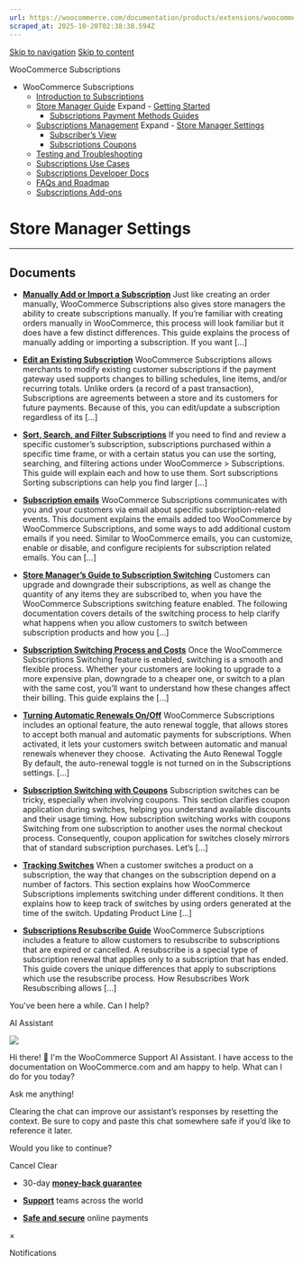```yaml
---
url: https://woocommerce.com/documentation/products/extensions/woocommerce-subscriptions/subscriptions-management/store-manager-settings
scraped_at: 2025-10-20T02:38:38.594Z
---
```


[Skip to navigation](https://woocommerce.com/documentation/products/extensions/woocommerce-subscriptions/subscriptions-management/store-manager-settings/#main-navigation) [Skip to content](https://woocommerce.com/documentation/products/extensions/woocommerce-subscriptions/subscriptions-management/store-manager-settings/#page)

WooCommerce Subscriptions

- WooCommerce Subscriptions
  - [Introduction to Subscriptions](https://woocommerce.com/document/subscriptions/ "Introduction to Subscriptions")
  - [Store Manager Guide](https://woocommerce.com/documentation/products/extensions/woocommerce-subscriptions/store-manager-guide/ "Store Manager Guide") Expand    - [Getting Started](https://woocommerce.com/documentation/products/extensions/woocommerce-subscriptions/store-manager-guide/getting-started-woocommerce-subscriptions/ "Getting Started")
    - [Subscriptions Payment Methods Guides](https://woocommerce.com/documentation/products/extensions/woocommerce-subscriptions/store-manager-guide/subscriptions-payment-methods-guides/ "Subscriptions Payment Methods Guides")
  - [Subscriptions Management](https://woocommerce.com/documentation/products/extensions/woocommerce-subscriptions/subscriptions-management/ "Subscriptions Management") Expand    - [Store Manager Settings](https://woocommerce.com/documentation/products/extensions/woocommerce-subscriptions/subscriptions-management/store-manager-settings/ "Store Manager Settings")
    - [Subscriber’s View](https://woocommerce.com/document/subscriptions/customers-view/ "Subscriber’s View")
    - [Subscriptions Coupons](https://woocommerce.com/documentation/products/extensions/woocommerce-subscriptions/subscriptions-management/subscriptions-coupons/ "Subscriptions Coupons")
  - [Testing and Troubleshooting](https://woocommerce.com/documentation/products/extensions/woocommerce-subscriptions/testing-and-troubleshooting/ "Testing and Troubleshooting")
  - [Subscriptions Use Cases](https://woocommerce.com/documentation/products/extensions/woocommerce-subscriptions/subscriptions-use-cases/ "Subscriptions Use Cases")
  - [Subscriptions Developer Docs](https://woocommerce.com/documentation/products/extensions/woocommerce-subscriptions/developer-docs/ "Subscriptions Developer Docs")
  - [FAQs and Roadmap](https://woocommerce.com/documentation/products/extensions/woocommerce-subscriptions/faqs-and-roadmap/ "FAQs and Roadmap")
  - [Subscriptions Add-ons](https://woocommerce.com/documentation/products/extensions/woocommerce-subscriptions/subscriptions-add-ons/ "Subscriptions Add-ons")

# Store Manager Settings

* * *

## Documents

- [**Manually Add or Import a Subscription**](https://woocommerce.com/document/subscriptions/add-or-modify-a-subscription/)
Just like creating an order manually, WooCommerce Subscriptions also gives store managers the ability to create subscriptions manually. If you’re familiar with creating orders manually in WooCommerce, this process will look familiar but it does have a few distinct differences. This guide explains the process of manually adding or importing a subscription. If you want \[…\]

- [**Edit an Existing Subscription**](https://woocommerce.com/document/subscriptions/add-or-modify-a-subscription/update-an-existing-subscription/)
WooCommerce Subscriptions allows merchants to modify existing customer subscriptions if the payment gateway used supports changes to billing schedules, line items, and/or recurring totals. Unlike orders (a record of a past transaction), Subscriptions are agreements between a store and its customers for future payments. Because of this, you can edit/update a subscription regardless of its \[…\]

- [**Sort, Search, and Filter Subscriptions**](https://woocommerce.com/document/subscriptions/sort-search-and-filter/)
If you need to find and review a specific customer’s subscription, subscriptions purchased within a specific time frame, or with a certain status you can use the sorting, searching, and filtering actions under WooCommerce > Subscriptions. This guide will explain each and how to use them. Sort subscriptions Sorting subscriptions can help you find larger \[…\]

- [**Subscription emails**](https://woocommerce.com/document/subscriptions/subscription-emails/)
WooCommerce Subscriptions communicates with you and your customers via email about specific subscription-related events. This document explains the emails added too WooCommerce by WooCommerce Subscriptions, and some ways to add additional custom emails if you need. Similar to WooCommerce emails, you can customize, enable or disable, and configure recipients for subscription related emails. You can \[…\]

- [**Store Manager’s Guide to Subscription Switching**](https://woocommerce.com/document/subscriptions/switching-guide/)
Customers can upgrade and downgrade their subscriptions, as well as change the quantity of any items they are subscribed to, when you have the WooCommerce Subscriptions switching feature enabled. The following documentation covers details of the switching process to help clarify what happens when you allow customers to switch between subscription products and how you \[…\]

- [**Subscription Switching Process and Costs**](https://woocommerce.com/document/subscriptions/switching-guide/switching-process-and-costs/)
Once the WooCommerce Subscriptions Switching feature is enabled, switching is a smooth and flexible process. Whether your customers are looking to upgrade to a more expensive plan, downgrade to a cheaper one, or switch to a plan with the same cost, you’ll want to understand how these changes affect their billing. This guide explains the \[…\]

- [**Turning Automatic Renewals On/Off**](https://woocommerce.com/document/subscriptions/renewal-process/auto-renewal-toggle/)
WooCommerce Subscriptions includes an optional feature, the auto renewal toggle, that allows stores to accept both manual and automatic payments for subscriptions. When activated, it lets your customers switch between automatic and manual renewals whenever they choose.  Activating the Auto Renewal Toggle By default, the auto-renewal toggle is not turned on in the Subscriptions settings. \[…\]

- [**Subscription Switching with Coupons**](https://woocommerce.com/document/subscriptions/switching-guide/subscription-switching-with-coupons/)
Subscription switches can be tricky, especially when involving coupons. This section clarifies coupon application during switches, helping you understand available discounts and their usage timing. How subscription switching works with coupons Switching from one subscription to another uses the normal checkout process. Consequently, coupon application for switches closely mirrors that of standard subscription purchases. Let’s \[…\]

- [**Tracking Switches**](https://woocommerce.com/document/subscriptions/switching-guide/tracking-switches/)
When a customer switches a product on a subscription, the way that changes on the subscription depend on a number of factors. This section explains how WooCommerce Subscriptions implements switching under different conditions. It then explains how to keep track of switches by using orders generated at the time of the switch. Updating Product Line \[…\]

- [**Subscriptions Resubscribe Guide**](https://woocommerce.com/document/subscriptions/resubscribe/)
WooCommerce Subscriptions includes a feature to allow customers to resubscribe to subscriptions that are expired or cancelled. A resubscribe is a special type of subscription renewal that applies only to a subscription that has ended. This guide covers the unique differences that apply to subscriptions which use the resubscribe process. How Resubscribes Work Resubscribing allows \[…\]


You've been here a while. Can I help?

AI Assistant

![](https://woocommerce.com/wp-content/themes/woo/images/svg/support-chat-bot-avatar.svg)

Hi there! 👋 I'm the WooCommerce Support AI Assistant. I have access to the documentation on WooCommerce.com and am happy to help. What can I do for you today?

Ask me anything!

Clearing the chat can improve our assistant’s responses by resetting the context. Be sure to copy and paste this chat somewhere safe if you’d like to reference it later.

Would you like to continue?

Cancel
Clear

- 30-day **[money-back guarantee](https://woocommerce.com/refund-policy/)**

- **[Support](https://woocommerce.com/docs/)**
teams across the world

- **[Safe and secure](https://woocommerce.com/products/woopayments/)**
online payments

×

Notifications